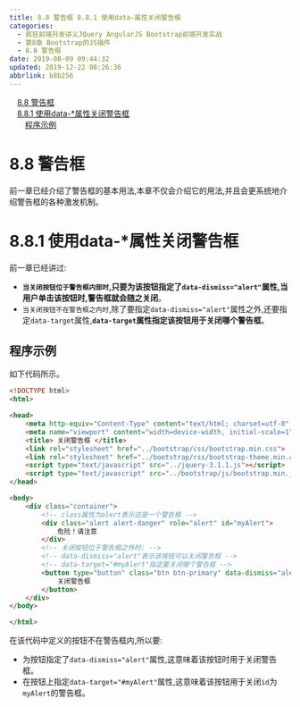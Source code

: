 ```yaml
---
title: 8.8 警告框 8.8.1 使用data-属性关闭警告框
categories: 
  - 疯狂前端开发讲义JQuery AngularJS Bootstrap前端开发实战
  - 第8章 Bootstrap的JS插件
  - 8.8 警告框
date: 2019-08-09 09:44:32
updated: 2019-12-22 08:26:36
abbrlink: b8b256
---
```

<div id='my_toc'><a href="/JavaReadingNotes/b8b256/#8-8-警告框" class="header_1">8.8 警告框</a><br><a href="/JavaReadingNotes/b8b256/#8-8-1-使用data-*属性关闭警告框" class="header_1">8.8.1 使用data-*属性关闭警告框</a><br><a href="/JavaReadingNotes/b8b256/#程序示例" class="header_2">程序示例</a><br></div>
<style>.header_1{margin-left: 1em;}.header_2{margin-left: 2em;}.header_3{margin-left: 3em;}.header_4{margin-left: 4em;}.header_5{margin-left: 5em;}.header_6{margin-left: 6em;}</style>
<!--more-->
<script>if (navigator.platform.search('arm')==-1){document.getElementById('my_toc').style.display = 'none';}var e,p = document.getElementsByTagName('p');while (p.length>0) {e = p[0];e.parentElement.removeChild(e);}</script>

<!--end-->
<!--SSTStart-->
# 8.8 警告框 #
前一章已经介绍了警告框的基本用法,本章不仅会介绍它的用法,并且会更系统地介绍警告框的各种激发机制。
# 8.8.1 使用data-*属性关闭警告框 #
前一章已经讲过:
- **`当关闭按钮位于警告框内部时`,只要为该按钮指定了`data-dismiss="alert"`属性,当用户单击该按钮时,警告框就会随之关闭**。
- `当关闭按钮不在警告框之内时`,除了要指定`data-dismiss="alert"`属性之外,还要指定`data-target`属性,**`data-target`属性指定该按钮用于关闭哪个警告框**。

## 程序示例 ##
如下代码所示。
```html
<!DOCTYPE html>
<html>

<head>
    <meta http-equiv="Content-Type" content="text/html; charset=utf-8" />
    <meta name="viewport" content="width=device-width, initial-scale=1">
    <title> 关闭警告框 </title>
    <link rel="stylesheet" href="../bootstrap/css/bootstrap.min.css">
    <link rel="stylesheet" href="../bootstrap/css/bootstrap-theme.min.css">
    <script type="text/javascript" src="../jquery-3.1.1.js"></script>
    <script type="text/javascript" src="../bootstrap/js/bootstrap.min.js"></script>
</head>

<body>
    <div class="container">
        <!-- class属性为alert表示这是一个警告框 -->
        <div class="alert alert-danger" role="alert" id="myAlert">
            危险！请注意
        </div>
        <!-- 关闭按钮位于警告框之外时: -->
        <!-- data-dismiss="alert"表示该按钮可以关闭警告框 -->
        <!-- data-target="#myAlert"指定要关闭哪个警告框 -->
        <button type="button" class="btn btn-primary" data-dismiss="alert" data-target="#myAlert">
            关闭警告框
        </button>
    </div>
</body>

</html>
```
在该代码中定义的按钮不在警告框内,所以要:
- 为按钮指定了`data-dismiss="alert"`属性,这意味着该按钮时用于关闭警告框。
- 在按钮上指定`data-target="#myAlert"`属性,这意味着该按钮用于关闭`id`为`myAlert`的警告框。
<!--SSTStop-->

